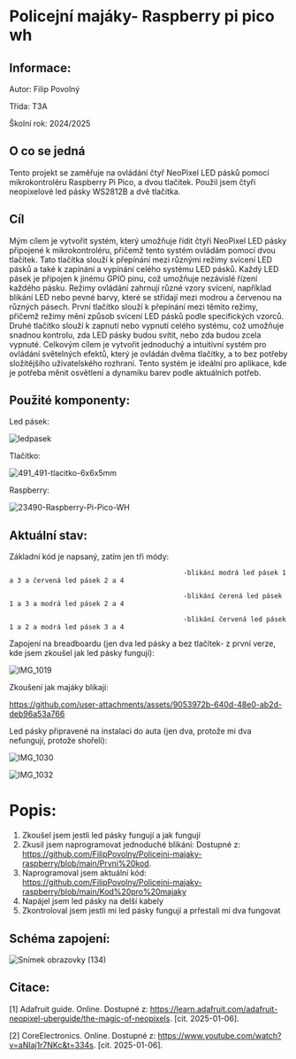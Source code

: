 # Policejní majáky- Raspberry pi pico wh

## Informace: 

Autor: Filip Povolný

Třída: T3A

Školní rok: 2024/2025

## O co se jedná

Tento projekt se zaměřuje na ovládání čtyř NeoPixel LED pásků pomocí mikrokontroléru Raspberry Pi Pico, a dvou tlačítek. Použil jsem čtyři neopixelové led pásky WS2812B a dvě tlačítka.

## Cíl

Mým cílem je vytvořit systém, který umožňuje řídit čtyři NeoPixel LED pásky připojené k mikrokontroléru, přičemž tento systém ovládám pomocí dvou tlačítek. Tato tlačítka slouží k přepínání mezi různými režimy svícení LED pásků a také k zapínání a vypínání celého systému LED pásků. Každý LED pásek je připojen k jinému GPIO pinu, což umožňuje nezávislé řízení každého pásku. Režimy ovládání zahrnují různé vzory svícení, například blikání LED nebo pevné barvy, které se střídají mezi modrou a červenou na různých pásech. První tlačítko slouží k přepínání mezi těmito režimy, přičemž režimy mění způsob svícení LED pásků podle specifických vzorců. Druhé tlačítko slouží k zapnutí nebo vypnutí celého systému, což umožňuje snadnou kontrolu, zda LED pásky budou svítit, nebo zda budou zcela vypnuté. Celkovým cílem je vytvořit jednoduchý a intuitivní systém pro ovládání světelných efektů, který je ovládán dvěma tlačítky, a to bez potřeby složitějšího uživatelského rozhraní. Tento systém je ideální pro aplikace, kde je potřeba měnit osvětlení a dynamiku barev podle aktuálních potřeb.

## Použité komponenty: 
Led pásek:

![ledpasek](https://github.com/user-attachments/assets/7038b9df-7b9b-4bf3-ba79-3a7c936efe83)

Tlačítko:

![491_491-tlacitko-6x6x5mm](https://github.com/user-attachments/assets/95909073-9334-48d3-a901-f5d6f2b0cccd)

Raspberry: 

![23490-Raspberry-Pi-Pico-WH](https://github.com/user-attachments/assets/0d46ea63-b2f9-4d99-a086-247decbe25e7)


## Aktuální stav:

Základní kód je napsaný, zatím jen tři módy:   

                                                -blikání modrá led pásek 1 a 3 a červená led pásek 2 a 4
                                                
                                                -blikání čerená led pásek 1 a 3 a modrá led pásek 2 a 4
                                                
                                                -blikání červená led pásek 1 a 2 a modrá led pásek 3 a 4

Zapojení na breadboardu (jen dva led pásky a bez tlačítek- z první verze, kde jsem zkoušel jak led pásky fungují):

![IMG_1019](https://github.com/user-attachments/assets/9fbe8bbf-74a1-47d9-9879-b721da2939d6)

Zkoušení jak majáky blikají:

https://github.com/user-attachments/assets/9053972b-640d-48e0-ab2d-deb96a53a766

Led pásky připravené na instalaci do auta (jen dva, protože mi dva nefungují, protože shořeli): 

![IMG_1030](https://github.com/user-attachments/assets/ad3b9ced-bb54-436e-a345-7c3a08fa5a74)

![IMG_1032](https://github.com/user-attachments/assets/d746d139-b02b-4d9d-9d96-3c06f60f6dce)
# Popis:
1. Zkoušel jsem jestli led pásky fungují a jak fungují
2. Zkusil jsem naprogramovat jednoduché blikání: Dostupné z: https://github.com/FilipPovolny/Policejni-majaky-raspberry/blob/main/Prvni%20kod.
3. Naprogramoval jsem aktuální kód: https://github.com/FilipPovolny/Policejni-majaky-raspberry/blob/main/Kod%20pro%20majaky
4. Napájel jsem led pásky na delší kabely
5. Zkontroloval jsem jestli mi led pásky fungují a prřestali mi dva fungovat


## Schéma zapojení: 

![Snímek obrazovky (134)](https://github.com/user-attachments/assets/fe4ec755-6786-4e0a-b681-79d3a7bd5de7)


## Citace:

[1] Adafruit guide. Online. Dostupné z: https://learn.adafruit.com/adafruit-neopixel-uberguide/the-magic-of-neopixels. [cit. 2025-01-06].

[2] CoreElectronics. Online. Dostupné z: https://www.youtube.com/watch?v=aNlaj1r7NKc&t=334s. [cit. 2025-01-06].
